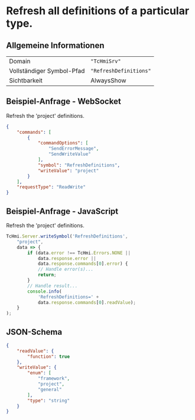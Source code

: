 # Refresh all definitions of a particular type.

## Allgemeine Informationen

|  |  |
| - | - |
| Domain | `"TcHmiSrv"` |
| Vollständiger Symbol-Pfad | `"RefreshDefinitions"` |
| Sichtbarkeit | AlwaysShow |

## Beispiel-Anfrage - WebSocket

Refresh the 'project' definitions.
```json
{
    "commands": [
        {
            "commandOptions": [
                "SendErrorMessage",
                "SendWriteValue"
            ],
            "symbol": "RefreshDefinitions",
            "writeValue": "project"
        }
    ],
    "requestType": "ReadWrite"
}
```

## Beispiel-Anfrage - JavaScript

Refresh the 'project' definitions.
```javascript
TcHmi.Server.writeSymbol('RefreshDefinitions',
    "project",
    data => {
        if (data.error !== TcHmi.Errors.NONE ||
            data.response.error ||
            data.response.commands[0].error) {
            // Handle error(s)...
            return;
        }
        // Handle result...
        console.info(
            'RefreshDefinitions=' +
            data.response.commands[0].readValue);
    }
);
```

## JSON-Schema

```json
{
    "readValue": {
        "function": true
    },
    "writeValue": {
        "enum": [
            "framework",
            "project",
            "general"
        ],
        "type": "string"
    }
}
```
